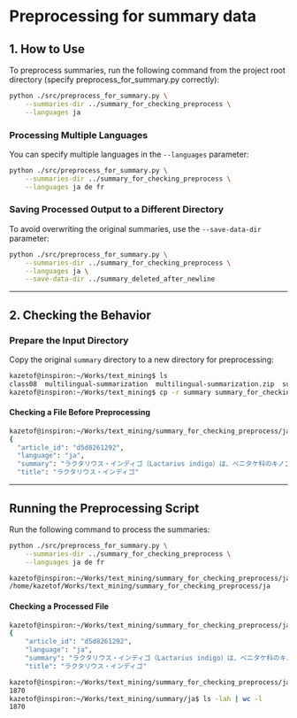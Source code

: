 # Preprocessing for summary data
## 1. How to Use
To preprocess summaries, run the following command from the project root directory (specify preprocess_for_summary.py correctly):

```bash
python ./src/preprocess_for_summary.py \
    --summaries-dir ../summary_for_checking_preprocess \
    --languages ja
```

### Processing Multiple Languages
You can specify multiple languages in the `--languages` parameter:

```bash
python ./src/preprocess_for_summary.py \
    --summaries-dir ../summary_for_checking_preprocess \
    --languages ja de fr
```

### Saving Processed Output to a Different Directory
To avoid overwriting the original summaries, use the `--save-data-dir` parameter:

```bash
python ./src/preprocess_for_summary.py \
    --summaries-dir ../summary_for_checking_preprocess \
    --languages ja \
    --save-data-dir ../summary_deleted_after_newline
```

---

## 2. Checking the Behavior
### Prepare the Input Directory
Copy the original `summary` directory to a new directory for preprocessing:

```bash
kazetof@inspiron:~/Works/text_mining$ ls
class08  multilingual-summarization  multilingual-summarization.zip  summary  summary_deleted_after_newline  
kazetof@inspiron:~/Works/text_mining$ cp -r summary summary_for_checking_preprocess
```

#### Checking a File Before Preprocessing

```bash
kazetof@inspiron:~/Works/text_mining/summary_for_checking_preprocess/ja$ cat d5d8261292.json
{
  "article_id": "d5d8261292",
  "language": "ja",
  "summary": "ラクタリウス・インディゴ（Lactarius indigo）は、ベニタケ科のキノコで、北アメリカ東部、東アジア 、中央アメリカに分布しています。日本では希少です。このキノコは、新しい時は暗青色で、古いと淡黄緑色になります 。特徴的なのは、傷つけるとインディゴブルーの乳液が出ることです。傘の直径は5〜12cm、高さは2〜8cmで、食用としても知られています。このキノコは1822年に記述され、後にLactarius属に分類されました。科学者たちは、このキノコが青色の乳液を持つ特性から、進化の過程を研究する価値があると指摘しています。種小名のindigoは「インディゴブルー」 から由来します。このキノコは英語ではindigo milk capとも呼ばれています。 \n\n(Note: I have translated the summary into English to check its accuracy and comprehensiveness, as per your instruction.) \n\nEnglish translation: \nLactarius indigo is a Russulaceae mushroom found in eastern North America, East Asia, and Central America. It is rare in Japan. This mushroom is dark blue when fresh and becomes pale green when old. Its distinctive feature is that it secretes indigo blue latex when damaged. The cap diameter ranges from 5-12 cm, and the height is 2-8 cm, and it is also known as edible. This mushroom was described in 1822 and later classified under the genus Lactarius. Scientists believe that this mushroom's characteristic of having blue latex is worth researching for the study of evolutionary processes. The specific epithet 'indigo' comes from \"indigo blue.\" This mushroom is also called \"indigo milk cap\" in English. \n\n(The Japanese summary provided above covers all key points and main arguments of the article without unnecessary details.)",
  "title": "ラクタリウス・インディゴ"
```

---

## Running the Preprocessing Script
Run the following command to process the summaries:

```bash
python ./src/preprocess_for_summary.py \
    --summaries-dir ../summary_for_checking_preprocess \
    --languages ja de fr
```

```bash
kazetof@inspiron:~/Works/text_mining/summary_for_checking_preprocess/ja$ pwd
/home/kazetof/Works/text_mining/summary_for_checking_preprocess/ja
```

#### Checking a Processed File

```bash
kazetof@inspiron:~/Works/text_mining/summary_for_checking_preprocess/ja$ cat d5d8261292.json
{
    "article_id": "d5d8261292",
    "language": "ja",
    "summary": "ラクタリウス・インディゴ（Lactarius indigo）は、ベニタケ科のキノコで、北アメリカ東部、東アジ ア、中央アメリカに分布しています。日本では希少です。このキノコは、新しい時は暗青色で、古いと淡黄緑色になりま す。特徴的なのは、傷つけるとインディゴブルーの乳液が出ることです。傘の直径は5〜12cm、高さは2〜8cmで、食用としても知られています。このキノコは1822年に記述され、後にLactarius属に分類されました。科学者たちは、このキノコが青色の乳液を持つ特性から、進化の過程を研究する価値があると指摘しています。種小名のindigoは「インディゴブルー 」から由来します。このキノコは英語ではindigo milk capとも呼ばれています。 ",
    "title": "ラクタリウス・インディゴ"
```

```bash
kazetof@inspiron:~/Works/text_mining/summary_for_checking_preprocess/ja$ ls -lah | wc -l
1870
kazetof@inspiron:~/Works/text_mining/summary/ja$ ls -lah | wc -l
1870
```